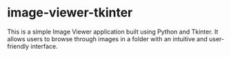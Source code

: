 # image-viewer-tkinter
This is a simple Image Viewer application built using Python and Tkinter. It allows users to browse through images in a folder with an intuitive and user-friendly interface.

